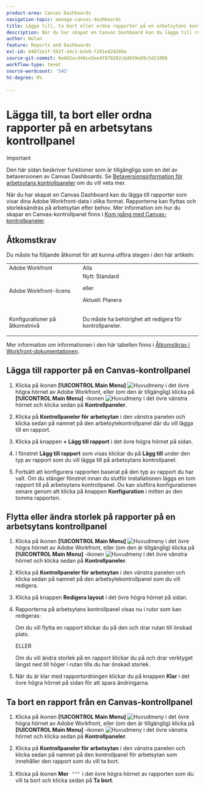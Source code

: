 ```yaml
---
product-area: Canvas Dashboards
navigation-topic: manage-canvas-dashboards
title: Lägga till, ta bort eller ordna rapporter på en arbetsytans kontrollpanel
description: När du har skapat en Canvas Dashboard kan du lägga till rapporter som visar dina Adobe Workfront-data i olika format. Rapporterna kan flyttas och storleksändras på arbetsytan efter behov.
author: Nolan
feature: Reports and Dashboards
exl-id: 840f2e1f-592f-44c1-b2e9-7201e424209a
source-git-commit: 6e665acd48ce5ee4f870282cbdb59e89c5d21096
workflow-type: tm+mt
source-wordcount: '543'
ht-degree: 0%

---
```


# Lägga till, ta bort eller ordna rapporter på en arbetsytans kontrollpanel

>[!IMPORTANT]
>
>Den här sidan beskriver funktioner som är tillgängliga som en del av betaversionen av Canvas Dashboards. Se [Betaversionsinformation för arbetsytans kontrollpaneler](/help/quicksilver/product-announcements/betas/canvas-dashboards-beta/canvas-dashboards-beta-information.md) om du vill veta mer.

När du har skapat en Canvas Dashboard kan du lägga till rapporter som visar dina Adobe Workfront-data i olika format. Rapporterna kan flyttas och storleksändras på arbetsytan efter behov. Mer information om hur du skapar en Canvas-kontrollpanel finns i [Kom igång med Canvas-kontrollpaneler](/help/quicksilver/reports-and-dashboards/canvas-dashboards/manage-canvas-dashboards/get-started-canvas-dashboards.md).

## Åtkomstkrav

Du måste ha följande åtkomst för att kunna utföra stegen i den här artikeln:

<table style="table-layout:auto"> 
 <col> 
 <col> 
 <tbody> 
  <tr> 
   <td role="rowheader">Adobe Workfront</td> 
   <td>Alla</td> 
  </tr> 
  <tr> 
   <td role="rowheader">Adobe Workfront-licens</td> 
   <td>Nytt: Standard
   <p>eller</p>
   <p>Aktuell: Planera</p></td> 
  </tr> 
  <tr> 
   <td role="rowheader">Konfigurationer på åtkomstnivå</td> 
   <td> <p>Du måste ha behörighet att redigera för kontrollpaneler.</p></td> 
  </tr> 
 </tbody> 
</table>

Mer information om informationen i den här tabellen finns i [Åtkomstkrav i Workfront-dokumentationen](/help/quicksilver/administration-and-setup/add-users/access-levels-and-object-permissions/access-level-requirements-in-documentation.md).

## Lägga till rapporter på en Canvas-kontrollpanel

1. Klicka på ikonen **[!UICONTROL Main Menu]** ![Huvudmeny](/help/_includes/assets/main-menu-icon.png) i det övre högra hörnet av Adobe Workfront, eller (om den är tillgänglig) klicka på **[!UICONTROL Main Menu]** -ikonen ![Huvudmeny](/help/_includes/assets/main-menu-icon-left-nav.png) i det övre vänstra hörnet och klicka sedan på **Kontrollpaneler**.

1. Klicka på **Kontrollpaneler för arbetsytan** i den vänstra panelen och klicka sedan på namnet på den arbetsytekontrollpanel där du vill lägga till en rapport.

1. Klicka på knappen **+ Lägg till rapport** i det övre högra hörnet på sidan.

1. I fönstret **Lägg till rapport** som visas klickar du på **Lägg till** under den typ av rapport som du vill lägga till på arbetsytans kontrollpanel.

1. Fortsätt att konfigurera rapporten baserat på den typ av rapport du har valt. <!--For detailed information about setting up each type of report, see [Canvas Dashboard report types](/help/quicksilver/reports-and-dashboards/canvas-dashboards/report-types/report-types-overview.md).--> Om du stänger fönstret innan du slutför installationen läggs en tom rapport till på arbetsytans kontrollpanel. Du kan slutföra konfigurationen senare genom att klicka på knappen **Konfiguration** i mitten av den tomma rapporten.

## Flytta eller ändra storlek på rapporter på en arbetsytans kontrollpanel

1. Klicka på ikonen **[!UICONTROL Main Menu]** ![Huvudmeny](/help/_includes/assets/main-menu-icon.png) i det övre högra hörnet av Adobe Workfront, eller (om den är tillgänglig) klicka på **[!UICONTROL Main Menu]** -ikonen ![Huvudmeny](/help/_includes/assets/main-menu-icon-left-nav.png) i det övre vänstra hörnet och klicka sedan på **Kontrollpaneler**.

1. Klicka på **Kontrollpaneler för arbetsytan** i den vänstra panelen och klicka sedan på namnet på den arbetsytekontrollpanel som du vill redigera.

1. Klicka på knappen **Redigera layout** i det övre högra hörnet på sidan.

1. Rapporterna på arbetsytans kontrollpanel visas nu i rutor som kan redigeras:

   Om du vill flytta en rapport klickar du på den och drar rutan till önskad plats.

   ELLER

   Om du vill ändra storlek på en rapport klickar du på och drar verktyget längst ned till höger i rutan tills du har önskad storlek.

1. När du är klar med rapportordningen klickar du på knappen **Klar** i det övre högra hörnet på sidan för att spara ändringarna.

## Ta bort en rapport från en Canvas-kontrollpanel

1. Klicka på ikonen **[!UICONTROL Main Menu]** ![Huvudmeny](/help/_includes/assets/main-menu-icon.png) i det övre högra hörnet av Adobe Workfront, eller (om den är tillgänglig) klicka på **[!UICONTROL Main Menu]** -ikonen ![Huvudmeny](/help/_includes/assets/main-menu-icon-left-nav.png) i det övre vänstra hörnet och klicka sedan på **Kontrollpaneler**.

1. Klicka på **Kontrollpaneler för arbetsytan** i den vänstra panelen och klicka sedan på namnet på den kontrollpanel för arbetsytan som innehåller den rapport som du vill ta bort.

1. Klicka på ikonen **Mer** ![Mer ](/help/quicksilver/reports-and-dashboards/canvas-dashboards/assets/more-icon.png) i det övre högra hörnet av rapporten som du vill ta bort och klicka sedan på **Ta bort**.
